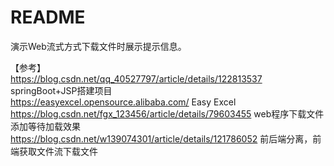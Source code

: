# README

演示Web流式方式下载文件时展示提示信息。

【参考】  
https://blog.csdn.net/qq_40527797/article/details/122813537  springBoot+JSP搭建项目  
https://easyexcel.opensource.alibaba.com/  Easy Excel  
https://blog.csdn.net/fgx_123456/article/details/79603455  web程序下载文件添加等待加载效果  
https://blog.csdn.net/w139074301/article/details/121786052  前后端分离，前端获取文件流下载文件  

